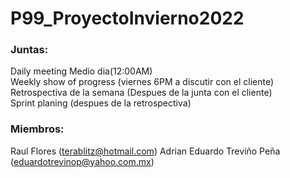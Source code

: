 # P99_ProyectoInvierno2022
### Juntas:
Daily meeting Medio dia(12:00AM)  
Weekly show of progress (viernes 6PM a discutir con el cliente)  
Retrospectiva de la semana (Despues de la junta con el cliente)  
Sprint planing (despues de la retrospectiva)
### Miembros:
Raul Flores (terablitz@hotmail.com)
Adrian Eduardo Treviño Peña (eduardotrevinop@yahoo.com.mx)  

